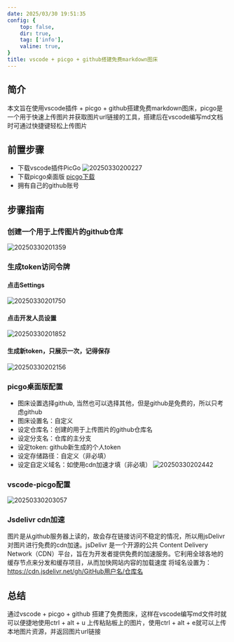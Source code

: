 ```yaml
---
date: 2025/03/30 19:51:35 
config: {
    top: false,
    dir: true,
    tag: ['info'],
    valine: true,
}
title: vscode + picgo + github搭建免费markdown图床
---
```


## 简介
本文旨在使用vscode插件 + picgo + github搭建免费markdown图床，picgo是一个用于快速上传图片并获取图片url链接的工具，搭建后在vscode编写md文档时可通过快捷键轻松上传图片

## 前置步骤
- 下载vscode插件PicGo
![20250330200227](https://cdn.jsdelivr.net/gh/linyonglu/cloudImg/blogs/picture20250330200227.png)
- 下载picgo桌面版
[picgo下载](https://github.com/Molunerfinn/PicGo/releases)
- 拥有自己的github账号

## 步骤指南

### 创建一个用于上传图片的github仓库
![20250330201359](https://cdn.jsdelivr.net/gh/linyonglu/cloudImg/blogs/picture20250330201359.png)
### 生成token访问令牌
#### 点击Settings
![20250330201750](https://cdn.jsdelivr.net/gh/linyonglu/cloudImg/blogs/picture20250330201750.png)
#### 点击开发人员设置
![20250330201852](https://cdn.jsdelivr.net/gh/linyonglu/cloudImg/blogs/picture20250330201852.png)
#### 生成新token，只展示一次，记得保存
![20250330202156](https://cdn.jsdelivr.net/gh/linyonglu/cloudImg/blogs/picture20250330202156.png)

### picgo桌面版配置
- 图床设置选择github, 当然也可以选择其他，但是github是免费的，所以只考虑github
- 图床设置名：自定义
- 设定仓库名：创建的用于上传图片的github仓库名
- 设定分支名：仓库的主分支
- 设定token: github新生成的个人token
- 设定存储路径：自定义（非必填）
- 设定自定义域名：如使用cdn加速才填（非必填）
![20250330202442](https://cdn.jsdelivr.net/gh/linyonglu/cloudImg/blogs/picture20250330202442.png)

### vscode-picgo配置
![20250330203057](https://cdn.jsdelivr.net/gh/linyonglu/cloudImg/blogs/picture20250330203057.png)

### Jsdelivr cdn加速
图片是从github服务器上读的，故会存在链接访问不稳定的情况，所以用jsDelivr对图片进行免费的cdn加速。jsDelivr 是一个开源的公共 Content Delivery Network（CDN）平台，旨在为开发者提供免费的加速服务。它利用全球各地的缓存节点来分发和缓存项目，从而加快网站内容的加载速度
将域名设置为：https://cdn.jsdelivr.net/gh/GitHub用户名/仓库名

## 总结
通过vscode + picgo + github 搭建了免费图床，这样在vscode编写md文件时就可以便捷地使用ctrl + alt + u 上传粘贴板上的图片，使用ctrl + alt + e就可以上传本地图片资源，并返回图片url链接